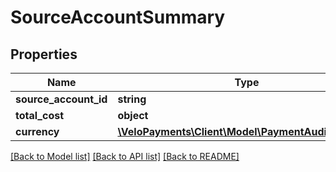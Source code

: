 # SourceAccountSummary

## Properties
Name | Type | Description | Notes
------------ | ------------- | ------------- | -------------
**source_account_id** | **string** |  | 
**total_cost** | **object** |  | 
**currency** | [**\VeloPayments\Client\Model\PaymentAuditCurrency**](PaymentAuditCurrency.md) |  | [optional] 

[[Back to Model list]](../README.md#documentation-for-models) [[Back to API list]](../README.md#documentation-for-api-endpoints) [[Back to README]](../README.md)


